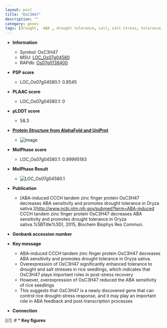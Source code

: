 ```yaml
---
layout: post
title: "OsC3H47"
description: ""
category: genes
tags: [drought,  ABA , drought tolerance, salt, salt stress, tolerance, ABA, stress response, zinc, R protein, seedlings]
---
```


* **Information**  
    + Symbol: OsC3H47  
    + MSU: [LOC_Os07g04580](http://rice.plantbiology.msu.edu/cgi-bin/ORF_infopage.cgi?orf=LOC_Os07g04580)  
    + RAPdb: [Os07g0138400](http://rapdb.dna.affrc.go.jp/viewer/gbrowse_details/irgsp1?name=Os07g0138400)  

* **PSP score**  
    + LOC_Os07g04580.1: 0.8545 

* **PLAAC score**  
    + LOC_Os07g04580.1: 0 

* **pLDDT score**
    + 58.3

* **[Protein Structure from AlphaFold and UniProt](https://www.uniprot.org/uniprotkb/Q8GW05/entry#structure)**
    + ![image](https://ricepsp.github.io/images/Q8/AF-Q8GW05-F1.png)

* **MolPhase score**
    + LOC_Os07g04580.1: 0.99995183

* **MolPhase Result**
    + ![LOC_Os07g04580.1](https://304243504.github.io/Pictures/LOC_Os07g/LOC_Os07g04580.1.png)

* **Publication**  
    + [ABA-induced CCCH tandem zinc finger protein OsC3H47 decreases ABA sensitivity and promotes drought tolerance in Oryza sativa.](http://www.ncbi.nlm.nih.gov/pubmed?term=ABA-induced CCCH tandem zinc finger protein OsC3H47 decreases ABA sensitivity and promotes drought tolerance in Oryza sativa.%5BTitle%5D), 2015, Biochem Biophys Res Commun.

* **Genbank accession number**  

* **Key message**  
    + ABA-induced CCCH tandem zinc finger protein OsC3H47 decreases ABA sensitivity and promotes drought tolerance in Oryza sativa.
    + Overexpression of OsC3H47 significantly enhanced tolerance to drought and salt stresses in rice seedlings, which indicates that OsC3H47 plays important roles in post-stress recovery
    + However, overexpression of OsC3H47 reduced the ABA sensitivity of rice seedlings
    + This suggests that OsC3H47 is a newly discovered gene that can control rice drought-stress response, and it may play an important role in ABA feedback and post-transcription processes

* **Connection**  

[//]: # * **Key figures**  


